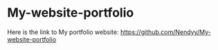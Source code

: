 # My-website-portfolio
Here is the link to My portfolio website: https://github.com/Nendyy/My-website-portfolio
